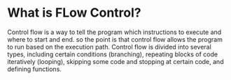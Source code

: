 # What is FLow Control?

Control flow is a way to tell the program which instructions to execute and where to start and end. so the point is that control flow allows the program to run based on the execution path. Control flow is divided into several types, including certain conditions (branching), repeating blocks of code iteratively (looping), skipping some code and stopping at certain code, and defining functions.
